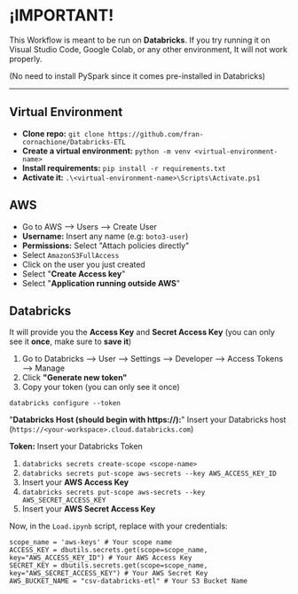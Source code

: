 # ¡IMPORTANT!

This Workflow is meant to be run on **Databricks**. If you try running it on Visual Studio Code, Google Colab, or any other environment, It will not work properly.

(No need to install PySpark since it comes pre-installed in Databricks)

---

## Virtual Environment

* **Clone repo:** `git clone https://github.com/fran-cornachione/Databricks-ETL`
* **Create a virtual environment:** `python -m venv <virtual-environment-name>`
* **Install requirements:** `pip install -r requirements.txt`
* **Activate it:** `.\<virtual-environment-name>\Scripts\Activate.ps1`

## AWS

* Go to AWS --> Users --> Create User
* **Username:** Insert any name (e.g: `boto3-user`)
* **Permissions:** Select "Attach policies directly"
* Select `AmazonS3FullAccess`
* Click on the user you just created
* Select "**Create Access key**"
* Select "**Application running outside AWS**"

## Databricks

It will provide you the **Access Key** and **Secret Access Key** (you can only see it **once**, make sure to **save it**)

1. Go to Databricks --> User --> Settings --> Developer --> Access Tokens --> Manage
2. Click **"Generate new token"**
3. Copy your token (you can only see it once)

`databricks configure --token`

"**Databricks Host (should begin with https://):**" Insert your Databricks host (`https://<your-workspace>.cloud.databricks.com`)

**Token:** Insert your Databricks Token

1. `databricks secrets create-scope <scope-name>`
2. `databricks secrets put-scope aws-secrets --key AWS_ACCESS_KEY_ID`
3. Insert your **AWS Access Key**
4. `databricks secrets put-scope aws-secrets --key AWS_SECRET_ACCESS_KEY`
5. Insert your **AWS Secret Access Key**

Now, in the `Load.ipynb` script, replace with your credentials:

```
scope_name = 'aws-keys' # Your scope name
ACCESS_KEY = dbutils.secrets.get(scope=scope_name, key="AWS_ACCESS_KEY_ID") # Your AWS Access Key
SECRET_KEY = dbutils.secrets.get(scope=scope_name, key="AWS_SECRET_ACCESS_KEY") # Your AWS Secret Key
AWS_BUCKET_NAME = "csv-databricks-etl" # Your S3 Bucket Name
```
